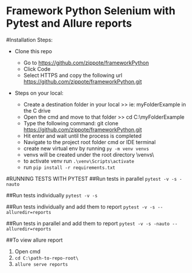 # Framework Python Selenium with Pytest and Allure reports


#Installation Steps:
- Clone this repo
  - Go to https://github.com/zippote/frameworkPython
  - Click Code
  - Select HTTPS and copy the following url https://github.com/zippote/frameworkPython.git

- Steps on your local:
  - Create a destination folder in your local >> ie: myFolderExample in the C drive
  - Open the cmd and move to that folder >> cd C:\myFolderExample
  - Type the following command: git clone https://github.com/zippote/frameworkPython.git
  - Hit enter and wait until the process is completed
  - Navigate to the project root folder cmd or IDE terminal
  - create new virtual env by running `py -m venv venvs`
  - venvs will be created under the root directory \venvs\
  - to activate venv run `.\venv\Scripts\activate`
  - run `pip install -r requirements.txt`


#RUNNING TESTS WITH PYTEST
##Run tests in parallel
`pytest -v -s -nauto`

##Run tests individually
`pytest -v -s`

##Run tests individually and add them to report
`pytest -v -s --alluredir=reports`

##Run tests in parallel and add them to report
`pytest -v -s -nauto --alluredir=reports`

##To view allure report
1. Open cmd
2. `cd C:\path-to-repo-root\`
3. `allure serve reports`
